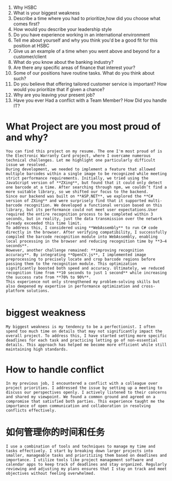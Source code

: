 1. Why HSBC
2. What is your biggest weakness
3. Describe a time where you had to prioritize,how did you choose what comes first?
4. How would you describe your leadership style
5. Do you have experience working in an international environment
6. Tell me about yourself and why you think you'd be a good fit for this position at HSBC
7. Give us an example of a time when you went above and beyond for a customer/client
8. What do you know about the banking industry?
9. Are there any specific areas of finance that interest your?
10. Some of our positions have routine tasks. What do you think about such?
11. Do you believe that offering tailored customer service is important? How would you prioritize that if given a chance?
12. Why are you leaving your present job?
13. Have you ever Had a conflict with a Team Member? How Did you handle IT?

# What Project are you most proud of and why?

```
You can find this project on my resume. The one I'm most proud of is the Electronic Warranty Card project, where I overcame numerous technical challenges. Let me highlight one particularly difficult issue we resolved.    
During development, we needed to implement a feature that allowed multiple barcodes within a single image to be recognized while meeting strict performance requirements. Initially, we tried using the JavaScript version of **ZXing**, but found that it could only detect one barcode at a time. After searching through npm, we couldn’t find a more suitable library, so we shifted our focus to the backend.    
Since our backend was built on **ASP.NET**, we explored the **C# version of ZXing** and were surprisely find that it supported multi-barcode recognition. We developed a functional version based on this library, but its performance could not meet user expectations.User required the entire recognition process to be completed within 3 seconds, but in reality, just the data transmission over the network already exceeded this time limit.   
To address this, I considered using **WebAssembly** to run C# code directly in the browser. After verifying compatibility, I successfully compiled the barcode recognition module into WebAssembly, enabling local processing in the browser and reducing recognition time by **3–4 seconds**.    
However, another challenge remained: **improving recognition accuracy**. By integrating **OpenCV.js**, I implemented image preprocessing to precisely locate and crop barcode regions before passing them to the recognition module. This optimization significantly boosted both speed and accuracy. Ultimately, we reduced recognition time from **10 seconds to just 1 second** while increasing the success rate from **70% to 90%**.    
This experience not only strengthened my problem-solving skills but also deepened my expertise in performance optimization and cross-platform solutions.  
```



# biggest weakness　
```
My biggest weakness is my tendency to be a perfectionist. I often spend too much time on details that may not significantly impact the overall project. To address this, I have started setting more specific deadlines for each task and practicing letting go of non-essential details. This approach has helped me become more efficient while still maintaining high standards.
```


# How to handle conflict
```
In my previous job, I encountered a conflict with a colleague over project priorities. I addressed the issue by setting up a meeting to discuss our perspectives openly. I actively listened to their concerns and shared my viewpoint. We found a common ground and agreed on a compromise that satisfied both parties. This experience taught me the importance of open communication and collaboration in resolving conflicts effectively.
```

# 如何管理你的时间和任务
```
I use a combination of tools and techniques to manage my time and tasks effectively. I start by breaking down larger projects into smaller, manageable tasks and prioritizing them based on deadlines and importance. I utilize tools like project management software and calendar apps to keep track of deadlines and stay organized. Regularly reviewing and adjusting my plans ensures that I stay on track and meet objectives without feeling overwhelmed.
```
